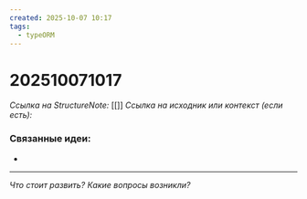 ```yaml
---
created: 2025-10-07 10:17
tags:
  - typeORM
---
```

# 202510071017
*Ссылка на StructureNote:* [[]]
*Ссылка на исходник или контекст (если есть):* 

### Связанные идеи:
* 
---

*Что стоит развить? Какие вопросы возникли?*